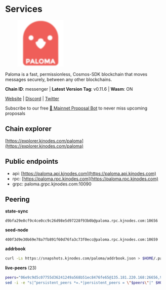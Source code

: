 # Services

<figure><img src="https://raw.githubusercontent.com/kj89/cosmos-images/main/logos/paloma.png" width="150" alt=""><figcaption></figcaption></figure>

Paloma is a fast, permissionless, Cosmos-SDK blockchain that  moves messages securely, between any other blockchains.

**Chain ID**: messenger | **Latest Version Tag**: v0.11.6 | **Wasm**: ON

[Website](https://www.palomachain.com) | [Discord](https://discord.gg/tKVFpfdSw4) | [Twitter](https://twitter.com/paloma_chain)



Subscribe to our free [🤖 Mainnet Proposal Bot](https://t.me/kjnodes_proposal_bot) to never miss upcoming proposals


## Chain explorer
[https://explorer.kjnodes.com/paloma](https://explorer.kjnodes.com/paloma)

## Public endpoints

* api: [https://paloma.api.kjnodes.com](https://paloma.api.kjnodes.com)
* rpc: [https://paloma.rpc.kjnodes.com](https://paloma.rpc.kjnodes.com)
* grpc: paloma.grpc.kjnodes.com:10090

## Peering

**state-sync**

```text
d9bfa29e0cf9c4ce0cc9c26d98e5d97228f93b0b@paloma.rpc.kjnodes.com:10656
```

**seed-node**

```text
400f3d9e30b69e78a7fb891f60d76fa3c73f0ecc@paloma.rpc.kjnodes.com:10659
```

**addrbook**
```bash
curl -Ls https://snapshots.kjnodes.com/paloma/addrbook.json > $HOME/.paloma/config/addrbook.json
```

**live-peers** (23)
```bash
peers="06e9c9d5c07755d36241249a568b51ec8476fe65@135.181.220.168:26656,9581fadb9a32f2af89d575bb0f2661b9bb216d41@46.4.23.108:26656,317141e329bc214a76ba92201f6818574ebe5323@135.181.114.98:36656,8af8dfa817359036f55f6793b0ed4bcce8884027@85.14.245.70:26656,7eae755c119f538e0dc99f3c37289de628bc9526@209.182.239.169:26656,7e93f6409ade895fe301b502d6fb9dfb96343a34@135.125.5.34:54056,471a09da6fafb67bff3aa1f01e00fd1830e53262@136.243.94.138:26656,b244dfc19293103040d4bdad359534d0990a9070@45.140.185.181:26656,60066422d3b70fbf7571012b267dc2cccd9603d5@149.102.156.223:26656,e4b7cdd48c39c355e9a3480f4f4d5afab8fb0e08@46.0.203.78:26637,53f37ac93aec70dea3abc40108f42a00877b4665@64.227.142.91:26656,d9bfa29e0cf9c4ce0cc9c26d98e5d97228f93b0b@65.109.88.38:10656,22e7a98b54070bee0f504305d9ed0fb7a2b24ab6@34.221.60.207:26656,41a47bae18f81c1f626e4b238221b77e274424d7@45.33.65.223:26656,b92c94f00b46500a5ff8920acd438c0873c2f9da@50.116.13.101:26656,1a0232b9426aa1c7a78c92a2136b69d050bb6942@65.108.224.126:26656,98b54cd6696e616fe966008ebf2bac409e3e0773@65.108.194.44:26656,e833844c00b8ce60ce6826f170becfa18e6172c2@46.4.27.59:26656,08c242d4505c5db223647069fdc0acb6e90079aa@65.109.106.214:26656,874ccf9df2e4c678a18a1fb45a1d3bb703f87fa0@65.109.172.249:26656,ab6875bd52d6493f39612eb5dff57ced1e3a5ad6@95.217.229.18:10656,9cf215d69773173a4c40eb2e811cea8aa7e37432@213.239.216.252:21656,2c6772b11c1f9eff2a923eb2bf808543cdd501c5@79.143.179.196:26656"
sed -i -e "s|^persistent_peers *=.*|persistent_peers = \"$peers\"|" $HOME/.paloma/config/config.toml
```
